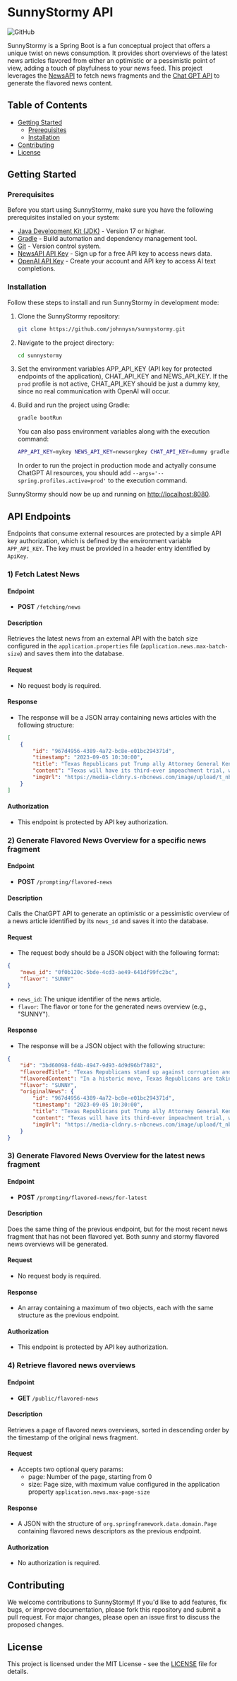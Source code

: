 # SunnyStormy API

![GitHub](https://img.shields.io/github/license/johnnysn/sunnystormy)

SunnyStormy is a Spring Boot is a fun conceptual project that offers a 
unique twist on news consumption. 
It provides short overviews of the latest news articles 
flavored from either an optimistic or a pessimistic point of view, 
adding a touch of playfulness to your news feed. 
This project leverages the [NewsAPI](https://newsapi.org/) 
to fetch news fragments and the [Chat GPT API](https://openai.com/) 
to generate the flavored news content.

## Table of Contents

- [Getting Started](#getting-started)
    - [Prerequisites](#prerequisites)
    - [Installation](#installation)
- [Contributing](#contributing)
- [License](#license)

## Getting Started

### Prerequisites

Before you start using SunnyStormy, make sure you have the following prerequisites installed on your system:

- [Java Development Kit (JDK)](https://www.oracle.com/java/technologies/javase-downloads.html) - Version 17 or higher.
- [Gradle](https://gradle.org/install/) - Build automation and dependency management tool.
- [Git](https://git-scm.com/downloads) - Version control system.
- [NewsAPI API Key](https://newsapi.org/docs/get-started) - Sign up for a free API key to access news data.
- [OpenAI API Key](https://openai.com/) - Create your account and API key to access AI text completions.

### Installation

Follow these steps to install and run SunnyStormy in development mode:

1. Clone the SunnyStormy repository:

   ```bash
   git clone https://github.com/johnnysn/sunnystormy.git
   ```

2. Navigate to the project directory:

   ```bash
   cd sunnystormy
   ```
   
3. Set the environment variables APP_API_KEY (API key for protected endpoints of the application), 
CHAT_API_KEY and NEWS_API_KEY. If the ``prod`` profile is not
active, CHAT_API_KEY should be just a dummy key, since no real communication with OpenAI will occur.

4. Build and run the project using Gradle:

   ```bash
   gradle bootRun 
   ```

    You can also pass environment variables along with the execution command:

    ```bash
    APP_API_KEY=mykey NEWS_API_KEY=newsorgkey CHAT_API_KEY=dummy gradle bootRun 
    ```
   
    In order to run the project in production mode and actyally consume ChatGPT AI resources, you should add
``--args='--spring.profiles.active=prod'`` to the execution command.

SunnyStormy should now be up and running on [http://localhost:8080](http://localhost:8080).

## API Endpoints

Endpoints that consume external resources are protected by a simple API key authorization, which 
is defined by the environment variable ``APP_API_KEY``. The key must be provided in a header
entry identified by ``ApiKey``. 

### 1) Fetch Latest News

#### Endpoint
- **POST** `/fetching/news`

#### Description
Retrieves the latest news from an external API with the batch size configured in the `application.properties` file 
(`application.news.max-batch-size`) and saves them into the database.

#### Request
- No request body is required.

#### Response
- The response will be a JSON array containing news articles with the following structure:

```json
[
    {
        "id": "967d4956-4389-4a72-bc8e-e01bc294371d",
        "timestamp": "2023-09-05 10:30:00",
        "title": "Texas Republicans put Trump ally Attorney General Ken Paxton on trial - NBC News",
        "content": "Texas will have its third-ever impeachment trial, when Attorney General Ken Paxton stands trial on charges of corruption, abuse of public trust and more.",
        "imgUrl": "https://media-cldnry.s-nbcnews.com/image/upload/t_nbcnews-fp-1200-630,f_auto,q_auto:best/rockcms/2023-09/230901-ken-paxton-se-1137a-1c130c.jpg"
    }
]
```

#### Authorization
- This endpoint is protected by API key authorization.

### 2) Generate Flavored News Overview for a specific news fragment

#### Endpoint
- **POST** `/prompting/flavored-news`

#### Description
Calls the ChatGPT API to generate an optimistic or a pessimistic overview of a 
news article identified by its `news_id` and saves it into the database.

#### Request
- The request body should be a JSON object with the following format:

```json
{
    "news_id": "0f0b120c-5bde-4cd3-ae49-641df99fc2bc",
    "flavor": "SUNNY"
}
```

- `news_id`: The unique identifier of the news article.
- `flavor`: The flavor or tone for the generated news overview (e.g., "SUNNY").

#### Response
- The response will be a JSON object with the following structure:

```json
{
    "id": "3bd60098-fd4b-4947-9d93-4d9d96bf7882",
    "flavoredTitle": "Texas Republicans stand up against corruption and abuse of public trust, putting Trump ally Attorney General Ken Paxton on trial",
    "flavoredContent": "In a historic move, Texas Republicans are taking a stand for integrity and justice as they commence the impeachment trial of Attorney General Ken Paxton. The trial will address charges of corruption and abuse of public trust, showcasing the state's commitment to upholding the highest standards of governance.",
    "flavor": "SUNNY",
    "originalNews": {
        "id": "967d4956-4389-4a72-bc8e-e01bc294371d",
        "timestamp": "2023-09-05 10:30:00",
        "title": "Texas Republicans put Trump ally Attorney General Ken Paxton on trial - NBC News",
        "content": "Texas will have its third-ever impeachment trial, when Attorney General Ken Paxton stands trial on charges of corruption, abuse of public trust and more.",
        "imgUrl": "https://media-cldnry.s-nbcnews.com/image/upload/t_nbcnews-fp-1200-630,f_auto,q_auto:best/rockcms/2023-09/230901-ken-paxton-se-1137a-1c130c.jpg"
    }
}
```

### 3) Generate Flavored News Overview for the latest news fragment

#### Endpoint
- **POST** `/prompting/flavored-news/for-latest`

#### Description
Does the same thing of the previous endpoint, but for the most recent news fragment
that has not been flavored yet. Both sunny and stormy flavored news overviews will
be generated.

#### Request
- No request body is required.

#### Response
- An array containing a maximum of two objects, 
each with the same structure as the previous endpoint.

#### Authorization
- This endpoint is protected by API key authorization.

### 4) Retrieve flavored news overviews

#### Endpoint
- **GET** `/public/flavored-news`

#### Description
Retrieves a page of flavored news overviews, sorted in descending order by the timestamp of the original news fragment.

#### Request
- Accepts two optional query params:
  - page: Number of the page, starting from 0
  - size: Page size, with maximum value configured in the application property `application.news.max-page-size`

#### Response
- A JSON with the structure of `org.springframework.data.domain.Page` containing flavored news descriptors as the previous
endpoint.

#### Authorization
- No authorization is required.

## Contributing

We welcome contributions to SunnyStormy! If you'd like to add features, fix bugs, or improve documentation, 
please fork this repository and submit a pull request. 
For major changes, please open an issue first to discuss the proposed changes.

## License

This project is licensed under the MIT License - see the [LICENSE](LICENSE) file for details.